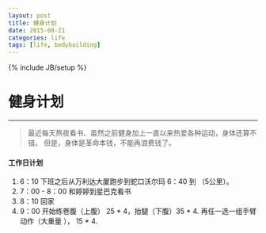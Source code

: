 ```yaml
---
layout: post
title: 健身计划
date: 2015-08-21
categories: life
tags: [life, bodybuilding]
---
```

{% include JB/setup %}

# 健身计划
----

> 最近每天熬夜看书、虽然之前健身加上一直以来热爱各种运动，身体还算不错。
> 但是，身体是革命本钱，不能再浪费钱了。

#### 工作日计划

1. 6：10 下班之后从万利达大厦跑步到蛇口沃尔玛 6：40 到 （5公里）。
2. 7：00 - 8：00 和婷婷到星巴克看书
3. 8：10 回家
4. 9：00 开始练卷腹（上腹） 25 * 4，抬腿（下腹）35 * 4. 再任一选一组手臂动作（大重量 ）， 15 * 4.

####
